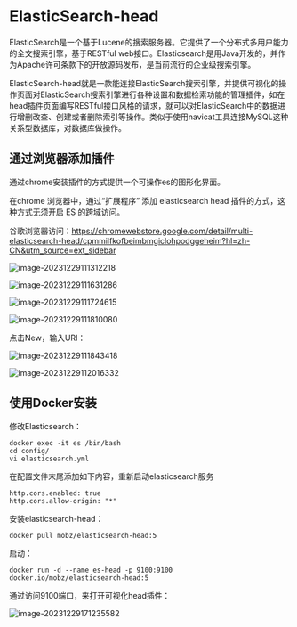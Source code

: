 # ElasticSearch-head

ElasticSearch是一个基于Lucene的搜索服务器。它提供了一个分布式多用户能力的全文搜索引擎，基于RESTful web接口。Elasticsearch是用Java开发的，并作为Apache许可条款下的开放源码发布，是当前流行的企业级搜索引擎。  

ElasticSearch-head就是一款能连接ElasticSearch搜索引擎，并提供可视化的操作页面对ElasticSearch搜索引擎进行各种设置和数据检索功能的管理插件，如在head插件页面编写RESTful接口风格的请求，就可以对ElasticSearch中的数据进行增删改查、创建或者删除索引等操作。类似于使用navicat工具连接MySQL这种关系型数据库，对数据库做操作。

## 通过浏览器添加插件 

通过chrome安装插件的方式提供一个可操作es的图形化界面。

在chrome 浏览器中，通过“扩展程序” 添加 elasticsearch head 插件的方式，这种方式无须开启 ES 的跨域访问。

谷歌浏览器访问：https://chromewebstore.google.com/detail/multi-elasticsearch-head/cpmmilfkofbeimbmgiclohpodggeheim?hl=zh-CN&utm_source=ext_sidebar

![image-20231229111312218](https://cdn.jsdelivr.net/gh/letengzz/tc2/img202312291113155.png)

![image-20231229111631286](https://cdn.jsdelivr.net/gh/letengzz/tc2/img202312291116990.png)

![image-20231229111724615](https://cdn.jsdelivr.net/gh/letengzz/tc2/img202312291117849.png)

![image-20231229111810080](https://cdn.jsdelivr.net/gh/letengzz/tc2/img202312291118699.png)

点击New，输入URI：

![image-20231229111843418](https://cdn.jsdelivr.net/gh/letengzz/tc2/img202312291118046.png)

![image-20231229112016332](https://cdn.jsdelivr.net/gh/letengzz/tc2/img202312291120559.png)

## 使用Docker安装

修改Elasticsearch：

```
docker exec -it es /bin/bash
cd config/
vi elasticsearch.yml
```

在配置文件末尾添加如下内容，重新启动elasticsearch服务

```
http.cors.enabled: true
http.cors.allow-origin: "*"
```

安装elasticsearch-head：

```
docker pull mobz/elasticsearch-head:5
```

启动：

```
docker run -d --name es-head -p 9100:9100 docker.io/mobz/elasticsearch-head:5
```

通过访问9100端口，来打开可视化head插件：

![image-20231229171235582](https://cdn.jsdelivr.net/gh/letengzz/tc2/img202312291712493.png)
